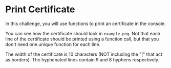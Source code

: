 # Print Certificate
In this challenge, you will use functions to print an certificate in the console.

You can see how the certificate should look in `example.png`. Not that each line of the certificate should be printed using a function call, but that you don't need one unique function for each line.

The width of the certificate is 10 characters (NOT including the "|" that act as borders). The hyphenated lines contain 9 and 8 hyphens respectively.

